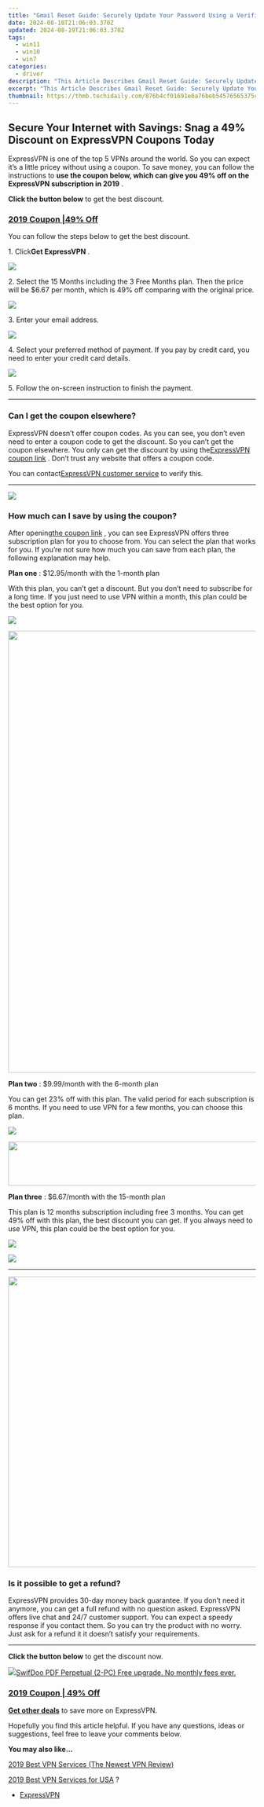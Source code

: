 ```yaml
---
title: "Gmail Reset Guide: Securely Update Your Password Using a Verification Code"
date: 2024-08-18T21:06:03.370Z
updated: 2024-08-19T21:06:03.370Z
tags:
  - win11
  - win10
  - win7
categories:
  - driver
description: "This Article Describes Gmail Reset Guide: Securely Update Your Password Using a Verification Code"
excerpt: "This Article Describes Gmail Reset Guide: Securely Update Your Password Using a Verification Code"
thumbnail: https://thmb.techidaily.com/876b4cf01691e6a76beb54576565375ccfec6aaf58375585e8d7cab9fd27ade4.jpg
---
```


## Secure Your Internet with Savings: Snag a 49% Discount on ExpressVPN Coupons Today

ExpressVPN is one of the top 5 VPNs around the world. So you can expect it’s a little pricey without using a coupon. To save money, you can follow the instructions to **use the coupon below, which can give you 49% off on the ExpressVPN subscription in 2019** .

**Click the button below**  to get the best discount.

### [2019 Coupon |49% Off](https://tools.techidaily.com/drivereasy/download/)

[](https://www.expressvpn.com/order) You can follow the steps below to get the best discount.  

 1\. Click**Get ExpressVPN** .

![](https://images.drivereasy.com/wp-content/uploads/2019/03/image-741.png)

 2\. Select the 15 Months including the 3 Free Months plan. Then the price will be $6.67 per month, which is 49% off comparing with the original price.

![](https://images.drivereasy.com/wp-content/uploads/2019/02/image-25.png)

3\. Enter your email address.

![](https://images.drivereasy.com/wp-content/uploads/2019/02/image-26.png)

 4\. Select your preferred method of payment. If you pay by credit card, you need to enter your credit card details.

![](https://images.drivereasy.com/wp-content/uploads/2019/02/image-27.png)

 5\. Follow the on-screen instruction to finish the payment.  

---

### **Can I get the coupon elsewhere?**

 ExpressVPN doesn’t offer coupon codes. As you can see, you don’t even need to enter a coupon code to get the discount. So you can’t get the coupon elsewhere. You only can get the discount by using the[ExpressVPN coupon link](https://www.expressvpn.com/order) . Don’t trust any website that offers a coupon code.  

 You can contact[ExpressVPN customer service](https://www.expressvpn.com/support/) to verify this.  

---

<!-- affiliate ads begin -->
<a href="https://store.massmailsoftware.com/order/checkout.php?PRODS=1300375&QTY=1&AFFILIATE=108875&CART=1"><img src="https://secure.avangate.com/images/merchant/dc87c13749315c7217cdc4ac692e704c/banera_for_partners-15_%281%29.jpg" border="0"></a>
<!-- affiliate ads end -->
### **How much can I save by using the coupon?**

 After opening[the coupon link](https://www.expressvpn.com/order) , you can see ExpressVPN offers three subscription plan for you to choose from. You can select the plan that works for you. If you’re not sure how much you can save from each plan, the following explanation may help.  

**Plan one** : $12.95/month with the 1-month plan  

 With this plan, you can’t get a discount. But you don’t need to subscribe for a long time. If you just need to use VPN within a month, this plan could be the best option for you.

![](https://images.drivereasy.com/wp-content/uploads/2019/02/image-28.png)

<!-- affiliate ads begin -->
<a href="https://ursime.pxf.io/c/5597632/2048972/16384" target="_top" id="2048972"><img src="//a.impactradius-go.com/display-ad/16384-2048972" border="0" alt="" width="1200" height="900"/></a><img height="0" width="0" src="https://imp.pxf.io/i/5597632/2048972/16384" style="position:absolute;visibility:hidden;" border="0" />
<!-- affiliate ads end -->
**Plan two** : $9.99/month with the 6-month plan  

 You can get 23% off with this plan. The valid period for each subscription is 6 months. If you need to use VPN for a few months, you can choose this plan.

![](https://images.drivereasy.com/wp-content/uploads/2019/02/image-29.png)

<!-- affiliate ads begin -->
<a href="https://mindmanager.sjv.io/c/5597632/1787667/20231" target="_top" id="1787667"><img src="//a.impactradius-go.com/display-ad/20231-1787667" border="0" alt="" width="728" height="90"/></a><img height="0" width="0" src="https://imp.pxf.io/i/5597632/1787667/20231" style="position:absolute;visibility:hidden;" border="0" />
<!-- affiliate ads end -->
**Plan three** : $6.67/month with the 15-month plan  

 This plan is 12 months subscription including free 3 months. You can get 49% off with this plan, the best discount you can get. If you always need to use VPN, this plan could be the best option for you.

![](https://images.drivereasy.com/wp-content/uploads/2019/02/image-30.png)

<!-- affiliate ads begin -->
<a href="https://secure.2checkout.com/order/checkout.php?PRODS=4729320&QTY=1&AFFILIATE=108875&CART=1"><img src="https://secure.avangate.com/images/merchant/f7f07e7dab09533bc71247a5b29a7373/products/2_iDeviceMessageBox.png" border="0"></a>
<!-- affiliate ads end -->
---

<!-- affiliate ads begin -->
<a href="https://mushroom-supplies.sjv.io/c/5597632/1692242/18134" target="_top" id="1692242"><img src="//a.impactradius-go.com/display-ad/18134-1692242" border="0" alt="" width="834" height="592"/></a><img height="0" width="0" src="https://imp.pxf.io/i/5597632/1692242/18134" style="position:absolute;visibility:hidden;" border="0" />
<!-- affiliate ads end -->
### **Is it possible to get a refund?**

 ExpressVPN provides 30-day money back guarantee. If you don’t need it anymore, you can get a full refund with no question asked. ExpressVPN offers live chat and 24/7 customer support. You can expect a speedy response if you contact them. So you can try the product with no worry. Just ask for a refund it it doesn’t satisfy your requirements.

---

**Click the button below** to get the discount now.  

<!-- affiliate ads begin -->
<a href="https://purchase.swifdoo.com/order/checkout.php?PRODS=38709260&QTY=1&AFFILIATE=108875&CART=1"><img src="https://secure.avangate.com/images/merchant/8b932759a5a04ddb34bf79e3f9072e4b/products/Product%20box%20white-1024x1024.png" border="0">SwifDoo PDF Perpetual (2-PC)  Free upgrade. No monthly fees ever. </a>
<!-- affiliate ads end -->
### [2019 Coupon | 49% Off](https://tools.techidaily.com/drivereasy/download/)

**[Get other deals](https://tools.techidaily.com/drivereasy/download/)**  to save more on ExpressVPN.

 Hopefully you find this article helpful. If you have any questions, ideas or suggestions, feel free to leave your comments below.

**You may also like…**

[2019 Best VPN Services (The Newest VPN Review)](https://tools.techidaily.com/drivereasy/download/)

[2019 Best VPN Services for USA](https://tools.techidaily.com/drivereasy/download/) ?  

* [ExpressVPN](https://tools.techidaily.com/drivereasy/download/)

<ins class="adsbygoogle"
     style="display:block"
     data-ad-format="autorelaxed"
     data-ad-client="ca-pub-7571918770474297"
     data-ad-slot="1223367746"></ins>



<ins class="adsbygoogle"
     style="display:block"
     data-ad-client="ca-pub-7571918770474297"
     data-ad-slot="8358498916"
     data-ad-format="auto"
     data-full-width-responsive="true"></ins>


